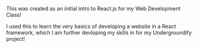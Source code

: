 This was created as an initial intro to React.js for my Web Development Class!

I used this to learn the very basics of developing a website in a React framework, which I am further devloping my skills in for my Undergroundify project!
